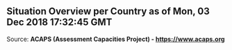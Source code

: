 ## Situation Overview per Country as of Mon, 03 Dec 2018 17:32:45 GMT

Source: **ACAPS (Assessment Capacities Project) - https://www.acaps.org**